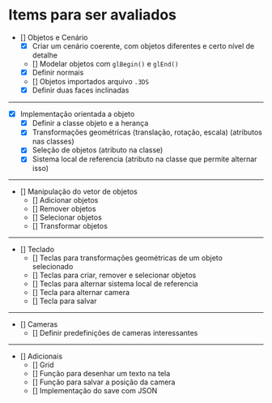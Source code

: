 # Items para ser avaliados

- [] Objetos e Cenário
  - [x] Criar um cenário coerente, com objetos diferentes e certo nível de detalhe
  - [] Modelar objetos com `glBegin()` e `glEnd()`
  - [x] Definir normais
  - [] Objetos importados arquivo `.3DS`
  - [x] Definir duas faces inclinadas
---
- [x] Implementação orientada a objeto
  - [x] Definir a classe objeto e a herança
  - [x] Transformações geométricas (translação, rotação, escala) (atributos nas classes)
  - [x] Seleção de objetos (atributo na classe)
  - [x] Sistema local de referencia (atributo na classe que permite alternar isso)
---
- [] Manipulação do vetor de objetos
  - [] Adicionar objetos
  - [] Remover objetos
  - [] Selecionar objetos
  - [] Transformar objetos
--- 
- [] Teclado
  - [] Teclas para transformações geométricas de um objeto selecionado
  - [] Teclas para criar, remover e selecionar objetos
  - [] Teclas para alternar sistema local de referencia
  - [] Tecla para alternar camera
  - [] Tecla para salvar
--- 
- [] Cameras
  - [] Definir predefinições de cameras interessantes
---
- [] Adicionais
  - [] Grid
  - [] Função para desenhar um texto na tela
  - [] Função para salvar a posição da camera
  - [] Implementação do save com JSON